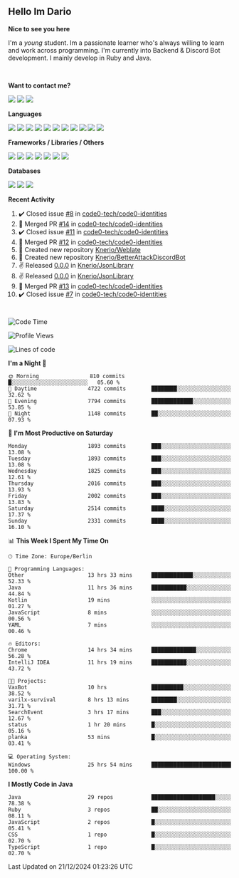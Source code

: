 <h2>Hello Im Dario</h2>

**Nice to see you here**

I'm a *young* student. Im a passionate learner who's always willing to learn and work across
programming. I'm currently into Backend & Discord Bot development. I mainly develop in Ruby and Java.

<br/>

**Want to contact me?**

<a href="https://github.com/knerio"><img src="https://img.shields.io/badge/-Github-blue?style=for-the-badge&logo=github&logoColor=white"/></a> <a href="https://discord.com/users/639416958923702292"><img src="https://img.shields.io/badge/-knerio-blue?style=for-the-badge&logo=discord&logoColor=white"/></a> <a href="https://twitch.tv/dopalos_"><img src="https://img.shields.io/badge/-twitch-blue?style=for-the-badge&logo=twitch&logoColor=white"/></a>

**Languages**

<img src="https://img.shields.io/badge/-HTML-blue?style=for-the-badge&logo=html5&logoColor=white"/> <img src="https://img.shields.io/badge/-CSS-blue?style=for-the-badge&logo=CSS3&logoColor=white"/> <img src="https://img.shields.io/badge/-Javascript-blue?style=for-the-badge&logo=javascript&logoColor=white"/> <img src="https://img.shields.io/badge/-Typescript-blue?style=for-the-badge&logo=TypeScript&logoColor=white"/> <img src="https://img.shields.io/badge/-Java-blue?style=for-the-badge&logo=java&logoColor=white"/> <img src="https://img.shields.io/badge/-Kotlin-blue?style=for-the-badge&logo=kotlin&logoColor=white"/> <img src="https://img.shields.io/badge/-SQL-blue?style=for-the-badge&logo=MYSQL&logoColor=white"/> <img src="https://img.shields.io/badge/-Markdown-blue?style=for-the-badge&logo=Markdown&logoColor=white"/> <img src="https://img.shields.io/badge/-JSON-blue?style=for-the-badge&logo=JSON&logoColor=white"/> <img src="https://img.shields.io/badge/-Git-blue?style=for-the-badge&logo=Git&logoColor=white"/> <img src="https://img.shields.io/badge/-Ruby-blue?style=for-the-badge&logo=Ruby&logoColor=white"/>
<br/>

 **Frameworks / Libraries / Others**

<img src="https://img.shields.io/badge/-Bootstrap-blue?style=for-the-badge&logo=Bootstrap&logoColor=white"/> <img src="https://img.shields.io/badge/-Node.JS-blue?style=for-the-badge&logo=node.js&logoColor=white"/> <img src="https://img.shields.io/badge/-React-blue?style=for-the-badge&logo=React&logoColor=white"/> <img src="https://img.shields.io/badge/-Express-blue?style=for-the-badge&logo=Express&logoColor=white"/> <img src="https://img.shields.io/badge/-Next.Js-blue?style=for-the-badge&logo=Next.Js&logoColor=white"/> <img src="https://img.shields.io/badge/-Ruby_On_Rails-blue?style=for-the-badge&logo=ruby-on-rails&logoColor=white"/> <img src="https://img.shields.io/badge/-JDA-blue?style=for-the-badge&logo=JDA&logoColor=white"/>

**Databases**

<img src="https://img.shields.io/badge/-MongoDB-blue?style=for-the-badge&logo=mongodb&logoColor=white"/> <img src="https://img.shields.io/badge/-MariaDB-blue?style=for-the-badge&logo=MariaDB&logoColor=white"/>
<img src="https://img.shields.io/badge/-PostgreSQL-blue?style=for-the-badge&logo=PostgreSQl&logoColor=white"/>

**Recent Activity**

<!--RECENT_ACTIVITY:start-->
1. ✔️ Closed issue [#8](https://github.com/code0-tech/code0-identities/issues/8) in [code0-tech/code0-identities](https://github.com/code0-tech/code0-identities)<br>
2. 🎉 Merged PR [#14](https://github.com/code0-tech/code0-identities/pull/14) in [code0-tech/code0-identities](https://github.com/code0-tech/code0-identities)<br>
3. ✔️ Closed issue [#11](https://github.com/code0-tech/code0-identities/issues/11) in [code0-tech/code0-identities](https://github.com/code0-tech/code0-identities)<br>
4. 🎉 Merged PR [#12](https://github.com/code0-tech/code0-identities/pull/12) in [code0-tech/code0-identities](https://github.com/code0-tech/code0-identities)<br>
5. 📔 Created new repository [Knerio/Weblate](https://github.com/Knerio/Weblate)<br>
6. 📔 Created new repository [Knerio/BetterAttackDiscordBot](https://github.com/Knerio/BetterAttackDiscordBot)<br>
7. ✌️ Released [0.0.0](https://github.com/Knerio/JsonLibrary/releases/tag/0.0.0) in [Knerio/JsonLibrary](https://github.com/Knerio/JsonLibrary)<br>
8. ✌️ Released [0.0.0](https://github.com/Knerio/JsonLibrary/releases/tag/0.0.0) in [Knerio/JsonLibrary](https://github.com/Knerio/JsonLibrary)<br>
9. 🎉 Merged PR [#13](https://github.com/code0-tech/code0-identities/pull/13) in [code0-tech/code0-identities](https://github.com/code0-tech/code0-identities)<br>
10. ✔️ Closed issue [#7](https://github.com/code0-tech/code0-identities/issues/7) in [code0-tech/code0-identities](https://github.com/code0-tech/code0-identities)<br>
<!--RECENT_ACTIVITY:end-->
 
#

<!--START_SECTION:waka-->
![Code Time](http://img.shields.io/badge/Code%20Time-687%20hrs%2052%20mins-blue)

![Profile Views](http://img.shields.io/badge/Profile%20Views-0-blue)

![Lines of code](https://img.shields.io/badge/From%20Hello%20World%20I%27ve%20Written-746.1%20thousand%20lines%20of%20code-blue)

**I'm a Night 🦉** 

```text
🌞 Morning                810 commits         █░░░░░░░░░░░░░░░░░░░░░░░░   05.60 % 
🌆 Daytime                4722 commits        ████████░░░░░░░░░░░░░░░░░   32.62 % 
🌃 Evening                7794 commits        █████████████░░░░░░░░░░░░   53.85 % 
🌙 Night                  1148 commits        ██░░░░░░░░░░░░░░░░░░░░░░░   07.93 % 
```
📅 **I'm Most Productive on Saturday** 

```text
Monday                   1893 commits        ███░░░░░░░░░░░░░░░░░░░░░░   13.08 % 
Tuesday                  1893 commits        ███░░░░░░░░░░░░░░░░░░░░░░   13.08 % 
Wednesday                1825 commits        ███░░░░░░░░░░░░░░░░░░░░░░   12.61 % 
Thursday                 2016 commits        ███░░░░░░░░░░░░░░░░░░░░░░   13.93 % 
Friday                   2002 commits        ███░░░░░░░░░░░░░░░░░░░░░░   13.83 % 
Saturday                 2514 commits        ████░░░░░░░░░░░░░░░░░░░░░   17.37 % 
Sunday                   2331 commits        ████░░░░░░░░░░░░░░░░░░░░░   16.10 % 
```


📊 **This Week I Spent My Time On** 

```text
🕑︎ Time Zone: Europe/Berlin

💬 Programming Languages: 
Other                    13 hrs 33 mins      █████████████░░░░░░░░░░░░   52.33 % 
Java                     11 hrs 36 mins      ███████████░░░░░░░░░░░░░░   44.84 % 
Kotlin                   19 mins             ░░░░░░░░░░░░░░░░░░░░░░░░░   01.27 % 
JavaScript               8 mins              ░░░░░░░░░░░░░░░░░░░░░░░░░   00.56 % 
YAML                     7 mins              ░░░░░░░░░░░░░░░░░░░░░░░░░   00.46 % 

🔥 Editors: 
Chrome                   14 hrs 34 mins      ██████████████░░░░░░░░░░░   56.28 % 
IntelliJ IDEA            11 hrs 19 mins      ███████████░░░░░░░░░░░░░░   43.72 % 

🐱‍💻 Projects: 
VaxBot                   10 hrs              ██████████░░░░░░░░░░░░░░░   38.52 % 
varilx-survival          8 hrs 13 mins       ████████░░░░░░░░░░░░░░░░░   31.71 % 
SearchEvent              3 hrs 17 mins       ███░░░░░░░░░░░░░░░░░░░░░░   12.67 % 
status                   1 hr 20 mins        █░░░░░░░░░░░░░░░░░░░░░░░░   05.16 % 
planka                   53 mins             █░░░░░░░░░░░░░░░░░░░░░░░░   03.41 % 

💻 Operating System: 
Windows                  25 hrs 54 mins      █████████████████████████   100.00 % 
```

**I Mostly Code in Java** 

```text
Java                     29 repos            ████████████████████░░░░░   78.38 % 
Ruby                     3 repos             ██░░░░░░░░░░░░░░░░░░░░░░░   08.11 % 
JavaScript               2 repos             █░░░░░░░░░░░░░░░░░░░░░░░░   05.41 % 
CSS                      1 repo              █░░░░░░░░░░░░░░░░░░░░░░░░   02.70 % 
TypeScript               1 repo              █░░░░░░░░░░░░░░░░░░░░░░░░   02.70 % 
```




 Last Updated on 21/12/2024 01:23:26 UTC
<!--END_SECTION:waka-->

